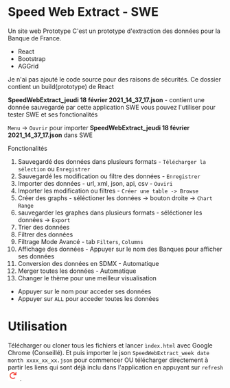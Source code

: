# Speed Web Extract - SWE
Un site web Prototype
C'est un prototype d'extraction des données pour la Banque de France.

  * React
  * Bootstrap
  * AGGrid

Je n'ai pas ajouté le code source pour des raisons de sécurités.
Ce dossier contient un build(prototype) de React

**SpeedWebExtract_jeudi 18 février 2021_14_37_17.json** - contient une donnée sauvegardé par cette application SWE
vous pouvez l'utiliser pour tester SWE et ses fonctionalités

``Menu`` -> ``Ouvrir`` pour importer **SpeedWebExtract_jeudi 18 février 2021_14_37_17.json** dans SWE

Fonctionalités
1. Sauvegardé des données dans plusieurs formats - ``Télécharger la sélection`` ou ``Enregistrer``
2. Sauvegardé les modification ou filtre des données - ``Enregistrer``
3. Importer des données - url, xml, json, api, csv - ``Ouviri``
4. Importer les modification ou filtres - ``Créer une table -> Browse``
5. Créer des graphs - séléctioner les données -> bouton droite -> ``Chart Range`` 
6. sauvegarder les graphes dans plusieurs formats - séléctioner les données -> ``Export``
7. Trier des données 
8. Filtrer des données
9. Filtrage Mode Avancé - tab ``Filters``, ``Columns``
10. Affichage des données - Appuyer sur le nom des Banques pour afficher ses données
11. Conversion des données en SDMX - Automatique
12. Merger toutes les données - Automatique
13. Changer le thème pour une meilleur visualisation

* Appuyer sur le nom pour acceder ses données 
* Appuyer sur ``ALL`` pour acceder toutes les données

# Utilisation
Télécharger ou cloner tous les fichiers et lancer ``ìndex.html`` avec Google Chrome (Conseillé).
Et puis importer le json ``SpeedWebExtract_week date month xxxx_xx_xx.json`` pour commencer OU télécharger directement à partir les liens qui sont déjà inclu dans l'application en appuyant sur ``refresh`` <img src="./refresh.png" alt="refresh" />. 
